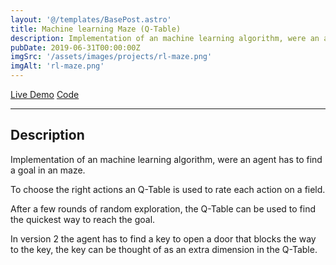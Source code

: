 ```yaml
---
layout: '@/templates/BasePost.astro'
title: Machine learning Maze (Q-Table)
description: Implementation of an machine learning algorithm, were an agent has to find a goal in an maze.
pubDate: 2019-06-31T00:00:00Z
imgSrc: '/assets/images/projects/rl-maze.png'
imgAlt: 'rl-maze.png'
---
```



<div class="flex flex-row justify-between">
    <a href="https://projects.daniel-pink.de/rl-maze" target="_blank">Live Demo</a>
    <a href="https://github.com/H4sh3/rl-maze" target="_blank">Code</a>
</div>

---

<h2>Description</h2>
Implementation of an machine learning algorithm, were an agent has to find a goal in an maze.

To choose the right actions an Q-Table is used to rate each action on a field.

After a few rounds of random exploration, the Q-Table can be used to find the quickest way to reach the goal.

In version 2 the agent has to find a key to open a door that blocks the way to the key, the key can be thought of as an extra dimension in the Q-Table.

